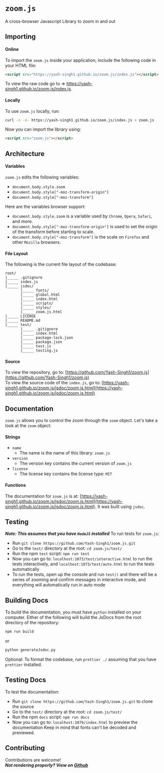 # `zoom.js`

A cross-browser Javascript Library to zoom in and out

## Importing

#### Online

To import the `zoom.js` inside your application, include the following code in your HTML file:

```html
<script src="https://yash-singh1.github.io/zoom.js/index.js"></script>
```

To view the raw code go to => https://yash-singh1.github.io/zoom.js/index.js.

#### Locally

To use `zoom.js` locally, run:

```bash
curl -s -o- https://yash-singh1.github.io/zoom.js/index.js > zoom.js
```

Now you can import the library using:

```html
<script src="zoom.js"></script>
```

## Architecture

#### Variables

`zoom.js` edits the following variables:

- `document.body.style.zoom`
- `document.body.style["-moz-transform-origin"]`
- `document.body.style["-moz-transform"]`

Here are the variables browser support:

- `document.body.style.zoom` is a variable used by `Chrome`, `Opera`, `Safari`, and more.
- `document.body.style["-moz-transform-origin"]` is used to set the origin of the transform before starting to scale.
- `document.body.style["-moz-transform"]` is the scale on `Firefox` and other `Mozilla` browsers.

#### File Layout

The following is the current file layout of the codebase:

```
root/
|_____ .gitignore
|_____ index.js
|_____ jsdoc/
       |_____ fonts/
       |_____ global.html
       |_____ index.html
       |_____ scripts/
       |_____ styles/
       |_____ zoom.js.html
|_____ LICENSE
|_____ README.md
|_____ test/
       |_____ .gitignore
       |_____ index.html
       |_____ package-lock.json
       |_____ package.json
       |_____ test.js
       |_____ testing.js
```

#### Source

To view the repository, go to: [https://github.com/Yash-Singh1/zoom.js](https://github.com/Yash-Singh1/zoom.js)<br>
To view the source code of the `index.js`, go to: [https://yash-singh1.github.io/zoom.js/jsdoc/zoom.js.html](https://yash-singh1.github.io/zoom.js/jsdoc/zoom.js.html)

## Documentation

`zoom.js` allows you to control the zoom through the `zoom` object. Let's take a look at the `zoom` object:

#### Strings

- `name`
  - The name is the name of this library: `zoom.js`
- `version`
  - The version key contains the current version of `zoom.js`
- `license`
  - The license key contains the license type: `MIT`

#### Functions

The documentation for `zoom.js` is at: [https://yash-singh1.github.io/zoom.js/jsdoc/zoom.js.html](https://yash-singh1.github.io/zoom.js/jsdoc/zoom.js.html). It was built using `jsdoc`.

## Testing

**_Note: This assumes that you have `NodeJS` installed_**
To run tests for `zoom.js`:

- Run `git clone https://github.com/Yash-Singh1/zoom.js.git`
- Go to the `test/` directory at the root: `cd zoom.js/test/`
- Run the npm `test` script: `npm run test`
- Now you can go to: `localhost:1073/test/interactive.html` to run the tests interactively, and `localhost:1073/test/auto.html` to run the tests automatically
- To run the tests, open up the console and run `test()` and there will be a series of zooming and confirm messages in interactive mode, and everything will automatically run in auto mode

## Building Docs

To build the documentation, you must have `python` installed on your computer. Either of the following will build the JsDocs from the root directory of the repository:

```bash
npm run build
```

or

```bash
python generateJsdoc.py
```

Optional: To format the codebase, run `prettier ./` assuming that you have `prettier` installed.

## Testing Docs

To test the documentation:

- Run `git clone https://github.com/Yash-Singh1/zoom.js.git` to clone the source
- Go to the `test/` directory at the root: `cd zoom.js/test/`
- Run the npm `docs` script: `npm run docs`
- Now you can go to: `localhost:1079/index.html` to preview the documentation
  Keep in mind that fonts can't be decoded and previewed.

## Contributing

Contributions are welcome!<br>
**_Not rendering properly? View on [Github](https://github.com/Yash-Singh1/zoom.js#readme)_**
